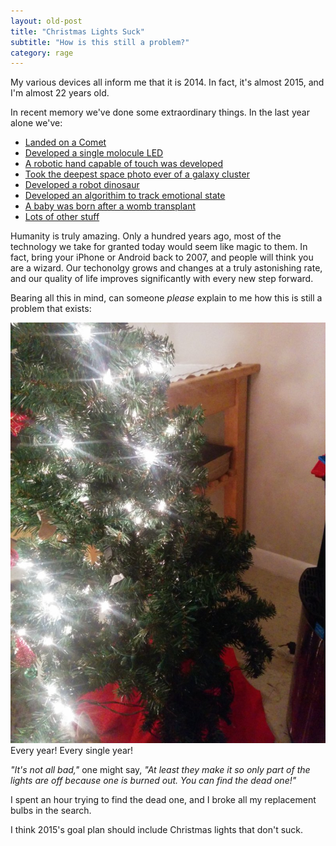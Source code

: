 ```yaml
---
layout: old-post
title: "Christmas Lights Suck"
subtitle: "How is this still a problem?"
category: rage
---
```


My various devices all inform me that it is 2014. In fact, it's almost 2015, and I'm almost 22 years old.

In recent memory we've done some extraordinary things. In the last year alone we've: 


+ [Landed on a Comet](http://en.wikipedia.org/wiki/Rosetta_%28spacecraft%29)
+ [Developed a single molocule LED](http://www.sciencedaily.com/releases/2014/02/140203093521.htm)
+ [A robotic hand capable of touch was developed](http://www.technologyreview.com/news/524286/a-robotic-hand-this-time-with-feeling/)
+ [Took the deepest space photo ever of a galaxy cluster](http://www.jpl.nasa.gov/news/news.php?release=2014-007)
+ [Developed a robot dinosaur](http://www.kurzweilai.net/kaist-raptor-robot-runs-at-28-58-mph-faster-than-any-human)
+ [Developed an algorithim to track emotional state](http://www.sciencedaily.com/releases/2014/08/140821090524.htm)
+ [A baby was born after a womb transplant](http://www.bbc.com/news/health-29485996)
+ [Lots of other stuff](http://en.wikipedia.org/wiki/2014_in_science)

Humanity is truly amazing. Only a hundred years ago, most of the technology we take for granted today would seem like magic to them. In fact, bring your iPhone or Android back to 2007, and people will think you are a wizard. Our techonolgy grows and changes at a truly astonishing rate, and our quality of life improves significantly with every new step forward.

Bearing all this in mind, can someone *please* explain to me how this is still a problem that exists:

<p class="img-text">
	<img src="/assets/img/posts/old/img/2014Nov/stupidtree.jpg" title="Spot the kitty!">
	Every year! Every single year!
</p>

*"It's not all bad,"* one might say, *"At least they make it so only part of the lights are off because one is burned out. You can find the dead one!"*

I spent an hour trying to find the dead one, and I broke all my replacement bulbs in the search.

I think 2015's goal plan should include Christmas lights that don't suck.